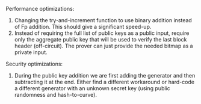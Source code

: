 Performance optimizations:
1) Changing the try-and-increment function to use binary addition instead of Fp addition. This should give a significant speed-up.
2) Instead of requiring the full list of public keys as a public input, require only the aggregate public key that will be used to verify the last block header (off-circuit). The prover can just provide the needed bitmap as a private input.

Security optimizations:
1) During the public key addition we are first adding the generator and then subtracting it at the end. Either find a different workaround or hard-code a different generator with an unknown secret key (using public randomness and hash-to-curve). 
